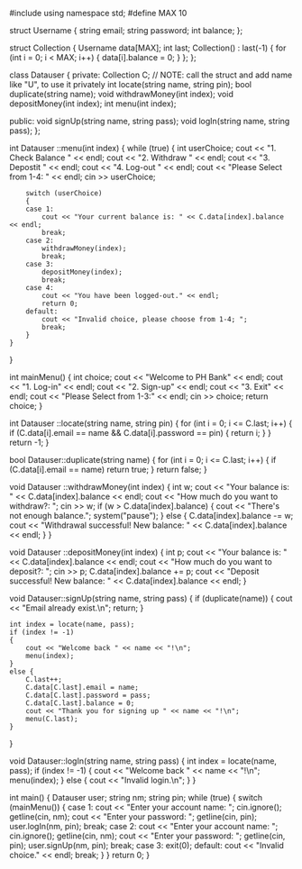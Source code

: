 #include <iostream>
using namespace std;
#define MAX 10

struct Username
{
    string email;
    string password;
    int balance;
};

struct Collection
{
    Username data[MAX];
    int last;
    Collection() : last(-1) {
        for (int i = 0; i < MAX; i++) {
            data[i].balance = 0;
        }
    };
};

class Datauser
{
private:
    Collection C; // NOTE: call the struct and add name like "U", to use it privately
    int locate(string name, string pin);
    bool duplicate(string name);
    void withdrawMoney(int index);
    void depositMoney(int index);
    int menu(int index);

public:
    void signUp(string name, string pass);
    void logIn(string name, string pass);
};

int Datauser ::menu(int index)
{
    while (true)
    {
        int userChoice;
        cout << "1. Check Balance " << endl;
        cout << "2. Withdraw " << endl;
        cout << "3. Depostit " << endl;
        cout << "4. Log-out " << endl;
        cout << "Please Select from 1-4: " << endl;
        cin >> userChoice;

        switch (userChoice)
        {
        case 1:
            cout << "Your current balance is: " << C.data[index].balance << endl;
            break;
        case 2:
            withdrawMoney(index);
            break;
        case 3:
            depositMoney(index);
            break;
        case 4:
            cout << "You have been logged-out." << endl;
            return 0;
        default:
            cout << "Invalid choice, please choose from 1-4; ";
            break;
        }
    }
}

int mainMenu()
{
    int choice;
    cout << "Welcome to PH Bank" << endl;
    cout << "1. Log-in" << endl;
    cout << "2. Sign-up" << endl;
    cout << "3. Exit" << endl;
    cout << "Please Select from 1-3:" << endl;
    cin >> choice;
    return choice;
}

int Datauser ::locate(string name, string pin)
{
    for (int i = 0; i <= C.last; i++)
    {
        if (C.data[i].email == name && C.data[i].password == pin)
        {
            return i;
        }
    }
    return -1;
}

bool Datauser::duplicate(string name)
{
    for (int i = 0; i <= C.last; i++)
    {
        if (C.data[i].email == name)
            return true;
    }
    return false;
}

void Datauser ::withdrawMoney(int index)
{
    int w;
    cout << "Your balance is: " << C.data[index].balance << endl;
    cout << "How much do you want to withdraw?: ";
    cin >> w;
    if (w > C.data[index].balance)
    {
        cout << "There's not enough balance.";
        system("pause");
    }
    else
    {
        C.data[index].balance -= w;
        cout << "Withdrawal successful! New balance: " << C.data[index].balance << endl;
    }
}

void Datauser ::depositMoney(int index)
{
    int p;
    cout << "Your balance is: " << C.data[index].balance << endl;
    cout << "How much do you want to deposit?: ";
    cin >> p;
    C.data[index].balance += p;
    cout << "Deposit successful! New balance: " << C.data[index].balance << endl;
}

void Datauser::signUp(string name, string pass)
{
    if (duplicate(name))
    {
        cout << "Email already exist.\n";
        return;
    }

    int index = locate(name, pass);
    if (index != -1)
    {
        cout << "Welcome back " << name << "!\n";
        menu(index);
    } 
    else {
        C.last++;
        C.data[C.last].email = name;
        C.data[C.last].password = pass;
        C.data[C.last].balance = 0;
        cout << "Thank you for signing up " << name << "!\n";
        menu(C.last);
    }   
}

void Datauser::logIn(string name, string pass)
{
    int index = locate(name, pass);
    if (index != -1)
    {
        cout << "Welcome back " << name << "!\n";
        menu(index);
    }
    else
    {
        cout << "Invalid login.\n";
    }
}

int main()
{
    Datauser user;
    string nm;
    string pin;
    while (true)
    {
        switch (mainMenu())
        {
        case 1:
            cout << "Enter your account name: ";
            cin.ignore();
            getline(cin, nm);
            cout << "Enter your password: ";
            getline(cin, pin);
            user.logIn(nm, pin);
            break;
        case 2:
            cout << "Enter your account name: ";
            cin.ignore();
            getline(cin, nm);
            cout << "Enter your password: ";
            getline(cin, pin);
            user.signUp(nm, pin);
            break;
        case 3:
            exit(0);
        default:
            cout << "Invalid choice." << endl;
            break;
        }
    }
    return 0;
}
